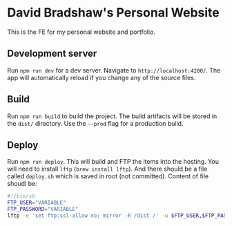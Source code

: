 # David Bradshaw's Personal Website

This is the FE for my personal website and portfolio.

## Development server

Run `npm run dev` for a dev server. Navigate to `http://localhost:4200/`. The app will automatically reload if you change any of the source files.

## Build

Run `npm run build` to build the project. The build artifacts will be stored in the `dist/` directory. Use the `--prod` flag for a production build.

## Deploy

Run `npm run deploy`.  This will build and FTP the items into the hosting.  You will need to install `lftp` (`brew install lftp`).  And there should be a file called `deploy.sh` which is saved in root (not committed).  Content of file shoudl be: 

```bash
#!/bin/sh
FTP_USER="VARIABLE"
FTP_PASSWORD="VARIABLE"
lftp -e 'set ftp:ssl-allow no; mirror -R /dist /' -u $FTP_USER,$FTP_PASSWORD davidbradshaw.us
```
